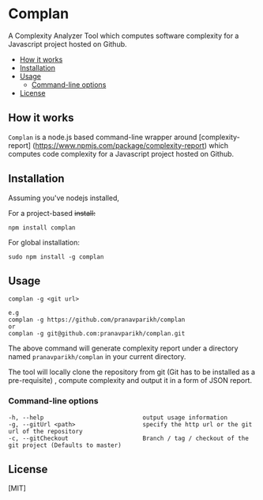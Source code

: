 # Complan

A Complexity Analyzer Tool which computes software complexity for a Javascript project hosted on Github.

* [How it works](#how-it-works)
* [Installation](#installation)
* [Usage](#usage)
    * [Command-line options](#command-line-options)
* [License](#license)

## How it works

```Complan``` is a node.js based
command-line wrapper around [complexity-report] (https://www.npmjs.com/package/complexity-report) which computes code complexity for a Javascript project hosted on Github.


## Installation

Assuming you've nodejs installed,

For a project-based ~~install:~~

```
npm install complan
```

For global installation:

```
sudo npm install -g complan
```

## Usage

```
complan -g <git url>
```
```
e.g 
complan -g https://github.com/pranavparikh/complan
or 
complan -g git@github.com:pranavparikh/complan.git
```
The above command will generate complexity report under a directory named ```pranavparikh/complan``` in your current directory.

The tool will locally clone the repository from git (Git has to be installed as a pre-requisite) , compute complexity and output it in a form of JSON report.

### Command-line options

```
-h, --help                            output usage information
-g, --gitUrl <path>                   specify the http url or the git url of the repository
-c, --gitCheckout                     Branch / tag / checkout of the git project (Defaults to master)
```
## License

[MIT]
